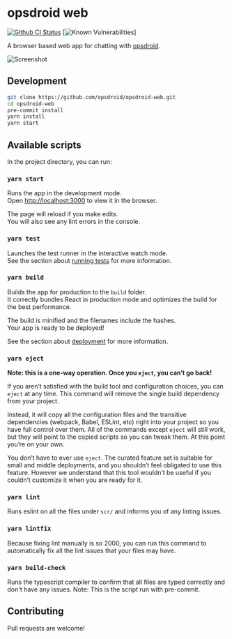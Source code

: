 # opsdroid web

<a href="https://github.com/opsdroid/opsdroid-web/actions"><img src="https://github.com/opsdroid/opsdroid-web/workflows/CI/badge.svg?event=push&branch=main" alt="Github CI Status"></img></a>
[![Known Vulnerabilities](https://snyk.io/test/github/opsdroid/opsdroid-web/badge.svg)]

A browser based web app for chatting with [opsdroid](https://github.com/opsdroid/opsdroid).

![Screenshot](https://user-images.githubusercontent.com/3131401/174496947-dcd648e1-14ea-4d44-9850-f058d85e8054.png)

## Development

```bash
git clone https://github.com/opsdroid/opsdroid-web.git
cd opsdroid-web
pre-commit install
yarn install
yarn start
```

## Available scripts

In the project directory, you can run:

### `yarn start`

Runs the app in the development mode.\
Open [http://localhost:3000](http://localhost:3000) to view it in the browser.

The page will reload if you make edits.\
You will also see any lint errors in the console.

### `yarn test`

Launches the test runner in the interactive watch mode.\
See the section about [running tests](https://facebook.github.io/create-react-app/docs/running-tests) for more information.

### `yarn build`

Builds the app for production to the `build` folder.\
It correctly bundles React in production mode and optimizes the build for the best performance.

The build is minified and the filenames include the hashes.\
Your app is ready to be deployed!

See the section about [deployment](https://facebook.github.io/create-react-app/docs/deployment) for more information.

### `yarn eject`

**Note: this is a one-way operation. Once you `eject`, you can’t go back!**

If you aren’t satisfied with the build tool and configuration choices, you can `eject` at any time. This command will remove the single build dependency from your project.

Instead, it will copy all the configuration files and the transitive dependencies (webpack, Babel, ESLint, etc) right into your project so you have full control over them. All of the commands except `eject` will still work, but they will point to the copied scripts so you can tweak them. At this point you’re on your own.

You don’t have to ever use `eject`. The curated feature set is suitable for small and middle deployments, and you shouldn’t feel obligated to use this feature. However we understand that this tool wouldn’t be useful if you couldn’t customize it when you are ready for it.

### `yarn lint`

Runs eslint on all the files under `scr/` and informs you of any linting issues.

### `yarn lintfix`

Because fixing lint manually is so 2000, you can run this command to automatically fix all the lint issues that your files may have.

### `yarn build-check`

Runs the typescript compiler to confirm that all files are typed correctly and don't have any issues.
Note: This is the script run with pre-commit.

## Contributing

Pull requests are welcome!
